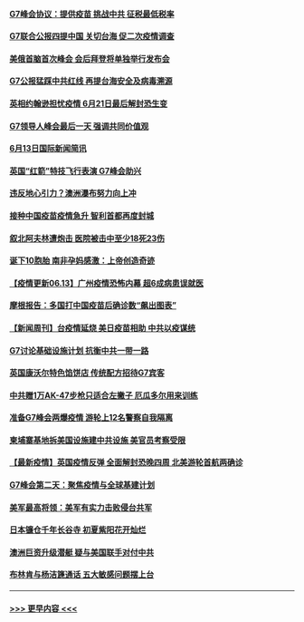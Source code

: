 #### [G7峰会协议：提供疫苗 挑战中共 征税最低税率](../pages/prog202/a103142035.md?t=06140802) 
#### [G7联合公报四提中国 关切台海 促二次疫情调查](../pages/prog202/a103142003.md?t=06140802) 
#### [美俄首脑首次峰会 会后拜登将单独举行发布会](../pages/prog202/a103141999.md?t=06140802) 
#### [G7公报猛踩中共红线 再提台海安全及病毒溯源](../pages/prog202/a103141984.md?t=06140802) 
#### [英相约翰逊担忧疫情 6月21日最后解封恐生变](../pages/prog202/a103141990.md?t=06140802) 
#### [G7领导人峰会最后一天 强调共同价值观](../pages/prog202/a103141887.md?t=06140802) 
#### [6月13日国际新闻简讯](../pages/prog202/a103141877.md?t=06140802) 
#### [英国“红箭”特技飞行表演  G7峰会助兴](../pages/prog202/a103141837.md?t=06140802) 
#### [违反地心引力？澳洲瀑布努力向上冲](../pages/prog202/a103141757.md?t=06140802) 
#### [接种中国疫苗疫情急升 智利首都再度封城](../pages/prog202/a103141672.md?t=06140802) 
#### [叙北阿夫林遭炮击 医院被击中至少18死23伤](../pages/prog202/a103141686.md?t=06140802) 
#### [诞下10胞胎 南非孕妈感激：上帝创造奇迹](../pages/prog202/a103141117.md?t=06140802) 
#### [【疫情更新06.13】广州疫情恐怖内幕 超6成病患误就医](../pages/prog202/a103133785.md?t=06140802) 
#### [摩根报告：多国打中国疫苗后确诊数“飙出图表”](../pages/prog202/a103141517.md?t=06140802) 
#### [【新闻周刊】台疫情延烧 美日疫苗相助 中共以疫谋统](../pages/prog202/a103141484.md?t=06140802) 
#### [G7讨论基础设施计划 抗衡中共一带一路](../pages/prog202/a103141462.md?t=06140802) 
#### [英国康沃尔特色馅饼店 传统配方招待G7宾客](../pages/prog202/a103141410.md?t=06140802) 
#### [中共赠1万AK-47步枪只适合左撇子 厄瓜多尔用来训练](../pages/prog202/a103141393.md?t=06140802) 
#### [准备G7峰会两爆疫情 游轮上12名警察自我隔离](../pages/prog202/a103141251.md?t=06140802) 
#### [柬埔寨基地拆美国设施建中共设施 美官员考察受限](../pages/prog202/a103141258.md?t=06140802) 
#### [【最新疫情】英国疫情反弹 全面解封恐晚四周 北美游轮首航两确诊](../pages/prog202/a103141346.md?t=06140802) 
#### [G7峰会第二天：聚焦疫情与全球基建计划](../pages/prog202/a103141319.md?t=06140802) 
#### [美军最高将领：美军有实力击败侵台共军](../pages/prog202/a103141288.md?t=06140802) 
#### [日本镰仓千年长谷寺 初夏紫阳花开灿烂](../pages/prog202/a103141275.md?t=06140802) 
#### [澳洲巨资升级潜艇 疑与美国联手对付中共](../pages/prog202/a103141127.md?t=06140802) 
#### [布林肯与杨洁篪通话 五大敏感问题摆上台](../pages/prog202/a103141077.md?t=06140802) 

----
#### [ >>> 更早内容 <<< ](../indexes/prog202-earlier.md)
